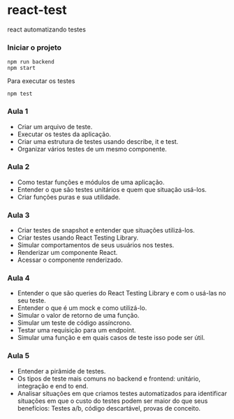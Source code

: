 # react-test
react automatizando testes

### Iniciar o projeto 

```
npm run backend
npm start
```

Para executar os testes
```
npm test
```


### Aula 1

* Criar um arquivo de teste.
* Executar os testes da aplicação.
* Criar uma estrutura de testes usando describe, it e test.
* Organizar vários testes de um mesmo componente.

### Aula 2

* Como testar funções e módulos de uma aplicação.
* Entender o que são testes unitários e quem que situação usá-los.
* Criar funções puras e sua utilidade.

### Aula 3

* Criar testes de snapshot e entender que situações utilizá-los.
* Criar testes usando React Testing Library.
* Simular comportamentos de seus usuários nos testes.
* Renderizar um componente React.
* Acessar o componente renderizado.

### Aula 4

* Entender o que são queries do React Testing Library e com o usá-las no seu teste.
* Entender o que é um mock e como utilizá-lo.
* Simular o valor de retorno de uma função.
* Simular um teste de código assíncrono.
* Testar uma requisição para um endpoint.
* Simular uma função e em quais casos de teste isso pode ser útil.

### Aula 5

* Entender a pirâmide de testes.
* Os tipos de teste mais comuns no backend e frontend: unitário, integração e end to end.
* Analisar situações em que criamos testes automatizados para identificar situações em que o custo do testes podem ser maior do que seus benefícios: Testes a/b, código descartável, provas de conceito.